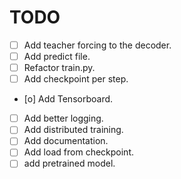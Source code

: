 # TODO

- [ ] Add teacher forcing to the decoder.
- [ ] Add predict file.
- [ ] Refactor train.py.
- [ ] Add checkpoint per step.
- [o] Add Tensorboard.
- [ ] Add better logging.
- [ ] Add distributed training.
- [ ] Add documentation.
- [ ] Add load from checkpoint.
- [ ] add pretrained model.
